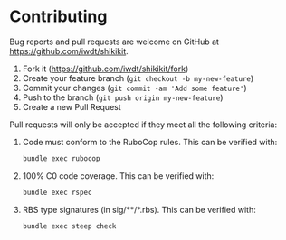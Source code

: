 # Contributing

Bug reports and pull requests are welcome on GitHub at https://github.com/iwdt/shikikit.

1. Fork it (https://github.com/iwdt/shikikit/fork)
1. Create your feature branch (`git checkout -b my-new-feature`)
1. Commit your changes (`git commit -am 'Add some feature'`)
1. Push to the branch (`git push origin my-new-feature`)
1. Create a new Pull Request

Pull requests will only be accepted if they meet all the following criteria:

1. Code must conform to the RuboCop rules. This can be verified with:
   ```bash
   bundle exec rubocop
   ```
1. 100% C0 code coverage. This can be verified with:
   ```bash
   bundle exec rspec
   ```
1. RBS type signatures (in sig/**/*.rbs). This can be verified with:
   ```bash
   bundle exec steep check
   ```

